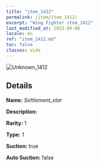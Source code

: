 ```yaml
---
title: "item_1412"
permalink: /item/item_1412/
excerpt: "Wing Fighter item_1412"
last_modified_at: 2023-09-06
locale: en
ref: "item_1412.md"
toc: false
classes: wide
---
```



 ![Unknown_1412](/images/item/Settlement_star_p.png)



## Details

 **Name:** *Settlement_star* 

 **Description:** 

 **Rarity:** 1 

 **Type:** 1 

 **Suction:** true 

 **Auto Suction:** false 


